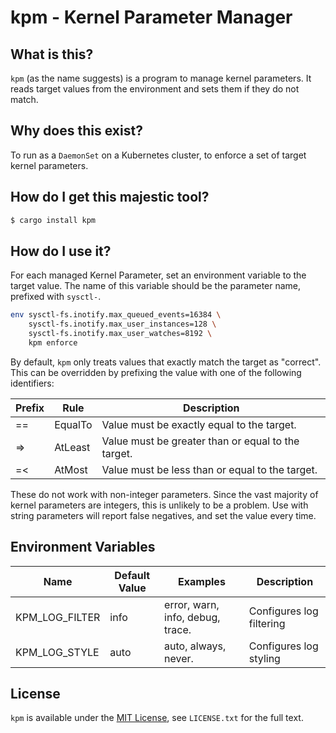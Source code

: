 # kpm - Kernel Parameter Manager

## What is this?

`kpm` (as the name suggests) is a program to manage kernel parameters. It reads
target values from the environment and sets them if they do not match.

## Why does this exist?

To run as a `DaemonSet` on a Kubernetes cluster, to enforce a set of target
kernel parameters.

## How do I get this majestic tool?

```sh
$ cargo install kpm
```

## How do I use it?

For each managed Kernel Parameter, set an environment variable to the target
value. The name of this variable should be the parameter name, prefixed with
`sysctl-`.

```sh
env sysctl-fs.inotify.max_queued_events=16384 \
    sysctl-fs.inotify.max_user_instances=128 \
    sysctl-fs.inotify.max_user_watches=8192 \
    kpm enforce
```

By default, `kpm` only treats values that exactly match the target as
"correct". This can be overridden by prefixing the value with one of the
following identifiers:

| Prefix | Rule    | Description                                            |
|--------|---------|--------------------------------------------------------|
| ==     | EqualTo | Value must be exactly equal to the target.
| =>     | AtLeast | Value must be greater than or equal to the target.
| =<     | AtMost  | Value must be less than or equal to the target.

These do not work with non-integer parameters. Since the vast majority of
kernel parameters are integers, this is unlikely to be a problem. Use with
string parameters will report false negatives, and set the value every time.

## Environment Variables

| Name           | Default Value | Examples                         | Description              |
|----------------|---------------|----------------------------------|--------------------------|
| KPM_LOG_FILTER | info          | error, warn, info, debug, trace. | Configures log filtering |
| KPM_LOG_STYLE  | auto          | auto, always, never.             | Configures log styling   |

## License

`kpm` is available under the [MIT License](https://mit-license.org/), see `LICENSE.txt` for the full text.

